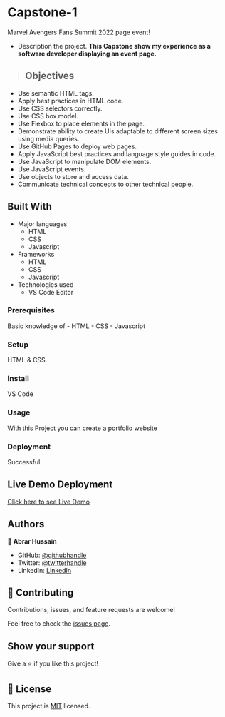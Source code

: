 # Capstone-1
Marvel Avengers Fans Summit 2022 page event!

- Description the project.
**This Capstone show my experience as a software developer displaying an event page.**

> ## Objectives
- Use semantic HTML tags.
- Apply best practices in HTML code.
- Use CSS selectors correctly.
- Use CSS box model.
- Use Flexbox to place elements in the page.
- Demonstrate ability to create UIs adaptable to different screen sizes using media queries.
- Use GitHub Pages to deploy web pages.
- Apply JavaScript best practices and language style guides in code.
- Use JavaScript to manipulate DOM elements.
- Use JavaScript events.
- Use objects to store and access data.
- Communicate technical concepts to other technical people.
## Built With

- Major languages
    - HTML
    - CSS
    - Javascript
- Frameworks
    - HTML
    - CSS
    - Javascript
- Technologies used
    - VS Code Editor


### Prerequisites
Basic knowledge of
    - HTML
    - CSS
    - Javascript
### Setup
HTML & CSS

### Install
VS Code

### Usage
With this Project you can create a portfolio website

### Deployment
Successful

## Live Demo Deployment
[Click here to see Live Demo](https://abrar052.github.io/capstone-1/)

## Authors

👤 **Abrar Hussain**

- GitHub: [@githubhandle](https://github.com/Abrar052)
- Twitter: [@twitterhandle](https://twitter.com/bc160400820)
- LinkedIn: [LinkedIn](https://www.linkedin.com/in/abrar-hussain-225589238/)


## 🤝 Contributing

Contributions, issues, and feature requests are welcome!

Feel free to check the [issues page](../../issues/).

## Show your support

Give a ⭐️ if you like this project!



## 📝 License

This project is [MIT](./MIT.md) licensed.
